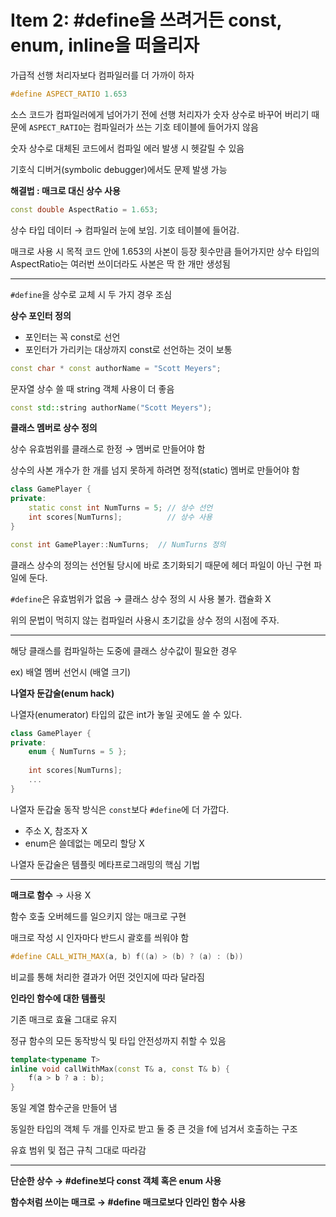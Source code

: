 # Item 2: #define을 쓰려거든 const, enum, inline을 떠올리자

가급적 선행 처리자보다 컴파일러를 더 가까이 하자

```c++
#define ASPECT_RATIO 1.653
```

소스 코드가 컴파일러에게 넘어가기 전에 선행 처리자가 숫자 상수로 바꾸어 버리기 때문에 `ASPECT_RATIO`는 컴파일러가 쓰는 기호 테이블에 들어가지 않음

숫자 상수로 대체된 코드에서 컴파일 에러 발생 시 헷갈릴 수 있음

기호식 디버거(symbolic debugger)에서도 문제 발생 가능

**해결법 : 매크로 대신 상수 사용**

```c++
const double AspectRatio = 1.653;
```

상수 타입 데이터 → 컴파일러 눈에 보임. 기호 테이블에 들어감.

매크로 사용 시 목적 코드 안에 1.653의 사본이 등장 횟수만큼 들어가지만 상수 타입의 AspectRatio는 여러번 쓰이더라도 사본은 딱 한 개만 생성됨

---

`#define`을 상수로 교체 시 두 가지 경우 조심

**상수 포인터 정의**

- 포인터는 꼭 const로 선언
- 포인터가 가리키는 대상까지 const로 선언하는 것이 보통

```c++
const char * const authorName = "Scott Meyers";
```

문자열 상수 쓸 때 string 객체 사용이 더 좋음

```c++
const std::string authorName("Scott Meyers");
```

**클래스 멤버로 상수 정의**

상수 유효범위를 클래스로 한정 → 멤버로 만들어야 함

상수의 사본 개수가 한 개를 넘지 못하게 하려면 정적(static) 멤버로 만들어야 함

```c++
class GamePlayer {
private:
    static const int NumTurns = 5; // 상수 선언
    int scores[NumTurns];          // 상수 사용
}
```

```c++
const int GamePlayer::NumTurns;  // NumTurns 정의
```

클래스 상수의 정의는 선언될 당시에 바로 초기화되기 때문에 헤더 파일이 아닌 구현 파일에 둔다.

`#define`은 유효범위가 없음 → 클래스 상수 정의 시 사용 불가. 캡슐화 X

위의 문법이 먹히지 않는 컴파일러 사용시 초기값을 상수 정의 시점에 주자.

---

해당 클래스를 컴파일하는 도중에 클래스 상수값이 필요한 경우

ex) 배열 멤버 선언시 (배열 크기)

**나열자 둔갑술(enum hack)**

나열자(enumerator) 타입의 값은 int가 놓일 곳에도 쓸 수 있다.

```c++
class GamePlayer {
private:
    enum { NumTurns = 5 };
    
    int scores[NumTurns];
    ...
}
```

나열자 둔갑술 동작 방식은 `const`보다 `#define`에 더 가깝다.

- 주소 X, 참조자 X
- enum은 쓸데없는 메모리 할당 X

나열자 둔갑술은 템플릿 메타프로그래밍의 핵심 기법

---

**매크로 함수** → 사용 X

함수 호출 오버헤드를 일으키지 않는 매크로 구현

매크로 작성 시 인자마다 반드시 괄호를 씌워야 함

```c++
#define CALL_WITH_MAX(a, b) f((a) > (b) ? (a) : (b))
```

비교를 통해 처리한 결과가 어떤 것인지에 따라 달라짐

**인라인 함수에 대한 템플릿**

기존 매크로 효율 그대로 유지

정규 함수의 모든 동작방식 및 타입 안전성까지 취할 수 있음

```c++
template<typename T>
inline void callWithMax(const T& a, const T& b) {
    f(a > b ? a : b);
}
```

동일 계열 함수군을 만들어 냄

동일한 타입의 객체 두 개를 인자로 받고 둘 중 큰 것을 f에 넘겨서 호출하는 구조

유효 범위 및 접근 규칙 그대로 따라감

---

**단순한 상수 → #define보다 const 객체 혹은 enum 사용**

**함수처럼 쓰이는 매크로 → #define 매크로보다 인라인 함수 사용**

